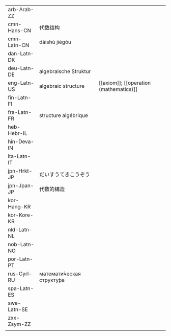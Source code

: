 | | | |
|-|-|-|
| arb-Arab-ZZ |  |  |
| cmn-Hans-CN | 代数结构 |  |
| cmn-Latn-CN | dàishù jiégòu |  |
| dan-Latn-DK |  |  |
| deu-Latn-DE | algebraische Struktur |  |
| eng-Latn-US | algebraic structure | [[axiom]]; [[operation (mathematics)]] |
| fin-Latn-FI |  |  |
| fra-Latn-FR | structure algébrique |  |
| heb-Hebr-IL |  |  |
| hin-Deva-IN |  |  |
| ita-Latn-IT |  |  |
| jpn-Hrkt-JP | だいすうてきこうぞう |  |
| jpn-Jpan-JP | 代数的構造 |  |
| kor-Hang-KR |  |  |
| kor-Kore-KR |  |  |
| nld-Latn-NL |  |  |
| nob-Latn-NO |  |  |
| por-Latn-PT |  |  |
| rus-Cyrl-RU | математи́ческая структу́ра |  |
| spa-Latn-ES |  |  |
| swe-Latn-SE |  |  |
| zxx-Zsym-ZZ |  |  |
|  |  |  |
